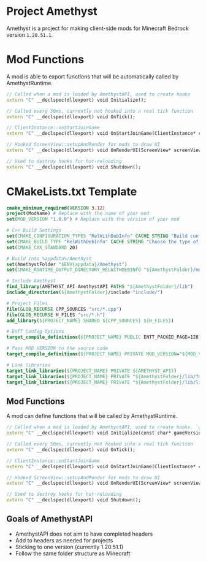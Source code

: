# Project Amethyst

Amethyst is a project for making client-side mods for Minecraft Bedrock version `1.20.51.1`. 

# Mod Functions
A mod is able to export functions that will be automatically called by AmethystRuntime.
```cpp
// Called when a mod is loaded by AmethystAPI, used to create hooks
extern "C" __declspec(dllexport) void Initialize();

// Called every 50ms, currently not hooked into a real tick function
extern "C" __declspec(dllexport) void OnTick();

// ClientInstance::onStartJoinGame
extern "C" __declspec(dllexport) void OnStartJoinGame(ClientInstance* clientInstance);

// Hooked ScreenView::setupAndRender for mods to draw UI
extern "C" __declspec(dllexport) void OnRenderUI(ScreenView* screenView, UIRenderContext* ctx);

// Used to destroy hooks for hot-reloading
extern "C" __declspec(dllexport) void Shutdown();
```

# CMakeLists.txt Template
```cmake
cmake_minimum_required(VERSION 3.12)
project(ModName) # Replace with the name of your mod
set(MOD_VERSION "1.0.0") # Replace with the version of your mod

# C++ Build Settings
set(CMAKE_CONFIGURATION_TYPES "RelWithDebInfo" CACHE STRING "Build configurations" FORCE)
set(CMAKE_BUILD_TYPE "RelWithDebInfo" CACHE STRING "Choose the type of build, options are: Debug Release RelWithDebInfo" FORCE)
set(CMAKE_CXX_STANDARD 20)

# Build into %appdata%/Amethyst
set(AmethystFolder "$ENV{appdata}/Amethyst")
set(CMAKE_RUNTIME_OUTPUT_DIRECTORY_RELWITHDEBINFO "${AmethystFolder}/mods/${PROJECT_NAME}@${MOD_VERSION}")

# Include Amethyst
find_library(AMETHYST_API AmethystAPI PATHS "${AmethystFolder}/lib")
include_directories(${AmethystFolder}/include "include/")

# Project Files
file(GLOB_RECURSE CPP_SOURCES "src/*.cpp")
file(GLOB_RECURSE H_FILES "src/*.h")
add_library(${PROJECT_NAME} SHARED ${CPP_SOURCES} ${H_FILES})

# EnTT Config Options
target_compile_definitions(${PROJECT_NAME} PUBLIC ENTT_PACKED_PAGE=128)

# Pass MOD_VERSION to the source code
target_compile_definitions(${PROJECT_NAME} PRIVATE MOD_VERSION="${MOD_VERSION}")

# Link libraries
target_link_libraries(${PROJECT_NAME} PRIVATE ${AMETHYST_API})
target_link_libraries(${PROJECT_NAME} PRIVATE "${AmethystFolder}/lib/fmt.lib")
target_link_libraries(${PROJECT_NAME} PRIVATE "${AmethystFolder}/lib/libMinHook.x64.lib")
```

## Mod Functions
A mod can define functions that will be called by AmethystRuntime.
```cpp
// Called when a mod is loaded by AmethystAPI, used to create hooks. `gameVersion` is the version defined in config.json.
extern "C" __declspec(dllexport) void Initialize(const char* gameVersion);

// Called every 50ms, currently not hooked into a real tick function
extern "C" __declspec(dllexport) void OnTick();

// ClientInstance::onStartJoinGame
extern "C" __declspec(dllexport) void OnStartJoinGame(ClientInstance* clientInstance);

// Hooked ScreenView::setupAndRender for mods to draw UI
extern "C" __declspec(dllexport) void OnRenderUI(ScreenView* screenView, UIRenderContext* ctx);

// Used to destroy hooks for hot-reloading
extern "C" __declspec(dllexport) void Shutdown();
```

## Goals of AmethystAPI
 - AmethystAPI does not aim to have completed headers
 - Add to headers as needed for projects
 - Sticking to one version (currently 1.20.51.1)
 - Follow the same folder structure as Minecraft
